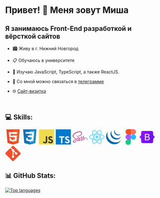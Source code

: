 Привет! 👋 Меня зовут Миша
===================================

Я занимаюсь Front-End разработкой и вёрсткой сайтов
------------------------------------

* 🏙 Живу в г. Нижний Новгород

* 📋 Обучаюсь в университете

* 🧠 Изучаю JavaScript, TypeScript, а также ReactJS.

* 📱 Со мной можно связаться в [телеграмме](https://t.me/Mid1i)

* 🌐 [Сайт-визитка](https://mid1i.github.io/Portfolio/)
<br/>

💻 Skills:
------------
<p align="left">
  <img src="https://github.com/devicons/devicon/blob/master/icons/html5/html5-original.svg" width="50" height="50" alt="HTML5"/>
  
  <img src="https://github.com/devicons/devicon/blob/master/icons/css3/css3-original.svg" width="50" height="50" alt="CSS3"/>
  
  <img src="https://github.com/devicons/devicon/blob/master/icons/javascript/javascript-original.svg" width="50" height="50" alt="JavaScript"/>

  <img src="https://github.com/devicons/devicon/blob/master/icons/typescript/typescript-original.svg" width="50" height="50" alt="JavaScript"/>

  <img src="https://github.com/devicons/devicon/blob/master/icons/sass/sass-original.svg" width="50" height="50" alt="SASS"/>

  <img src="https://github.com/devicons/devicon/blob/master/icons/react/react-original.svg" width="50" height="50"/>

  <img src="https://github.com/devicons/devicon/blob/master/icons/jquery/jquery-original.svg" width="50" height="50" alt="jQuery"/>

  <img src="https://github.com/devicons/devicon/blob/master/icons/figma/figma-original.svg" width="50" height="50" alt="Figma"/>

  <img src="https://github.com/devicons/devicon/blob/master/icons/bootstrap/bootstrap-original.svg" width="50" height="50"/>

  <img src="https://github.com/devicons/devicon/blob/master/icons/git/git-original.svg" width="50" height="50" alt="Git"/>
</p>

📊 GitHub Stats:
------------------
<a href="https://github.com/Mid1i">
  <img src="https://github-readme-stats.vercel.app/api/top-langs/?username=Mid1i&langs_count=5&title_color=5ed1f0&text_color=ffffff&icon_color=0891b2&bg_color=20232a&hide_border=true&locale=en&custom_title=Top%20%Languages&exclude_repo=Corners-Game,Lottery_bot" alt="Top languages"/>
</a>

